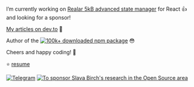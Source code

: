 I’m currently working on [Realar 5kB advanced state manager](https://github.com/betula/realar) for React :+1: and looking for a sponsor!

[My articles on dev.to](https://dev.to/betula) :book:

Author of the [![100k+ downloaded](https://img.shields.io/npm/dt/use-between?style=flat-square) npm package](https://github.com/betula/use-between) :flushed:

Cheers and happy coding! 👋

:star: [resume](https://github.com/betula/resume/blob/master/README.md#readme)

<p align="left">
    <a href="https://t.me/betula17"><img alt="Telegram"
                src="https://img.shields.io/badge/telegram-%232CA5E0.svg?&style=flat-square&logo=telegram&logoColor=white"></a>
<!-- </p>
<p align="left"> -->
<a href="https://www.paypal.me/betula17/3"><img src="https://img.shields.io/badge/support-PayPal-blue?logo=PayPal&style=flat-square&label=Sponsor" alt="To sponsor Slava Birch's research in the Open Source area"/></a>
</p>
<!--
**betula/betula** is a ✨ _special_ ✨ repository because its `README.md` (this file) appears on your GitHub profile.

Here are some ideas to get you started:

- 🔭 I’m currently working on ...
- 🌱 I’m currently learning ...
- 👯 I’m looking to collaborate on ...
- 🤔 I’m looking for help with ...
- 💬 Ask me about ...
- 📫 How to reach me: ...
- 😄 Pronouns: ...
- ⚡ Fun fact: ...
-->
